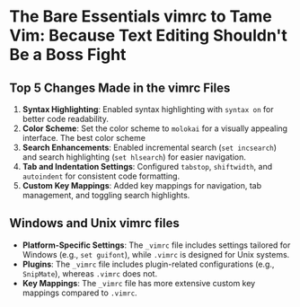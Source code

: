 # The Bare Essentials vimrc to Tame Vim: Because Text Editing Shouldn't Be a Boss Fight

## Top 5 Changes Made in the vimrc Files
1. **Syntax Highlighting**: Enabled syntax highlighting with `syntax on` for better code readability.
2. **Color Scheme**: Set the color scheme to `molokai` for a visually appealing interface. The best color scheme
3. **Search Enhancements**: Enabled incremental search (`set incsearch`) and search highlighting (`set hlsearch`) for easier navigation.
4. **Tab and Indentation Settings**: Configured `tabstop`, `shiftwidth`, and `autoindent` for consistent code formatting.
5. **Custom Key Mappings**: Added key mappings for navigation, tab management, and toggling search highlights.

## Windows and Unix vimrc files
- **Platform-Specific Settings**: The `_vimrc` file includes settings tailored for Windows (e.g., `set guifont`), while `.vimrc` is designed for Unix systems.
- **Plugins**: The `_vimrc` file includes plugin-related configurations (e.g., `SnipMate`), whereas `.vimrc` does not.
- **Key Mappings**: The `_vimrc` file has more extensive custom key mappings compared to `.vimrc`.